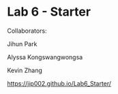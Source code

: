 # Lab 6 - Starter
Collaborators:

Jihun Park

Alyssa Kongswangwongsa

Kevin Zhang

https://jip002.github.io/Lab6_Starter/
